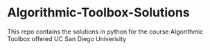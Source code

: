 # Algorithmic-Toolbox-Solutions
This repo contains the solutions in python for the course Algorithmic Toolbox offered UC San Diego Univerisity
